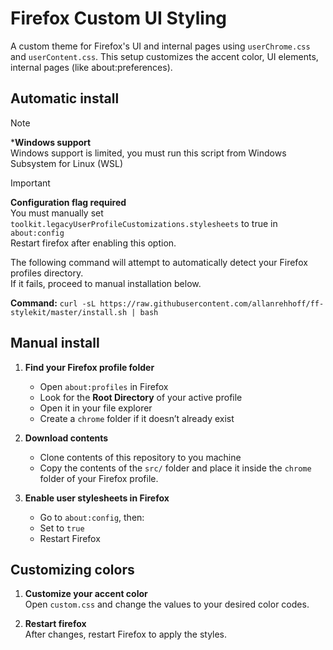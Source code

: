 # Firefox Custom UI Styling

A custom theme for Firefox's UI and internal pages using `userChrome.css` and `userContent.css`.
This setup customizes the accent color, UI elements, internal pages (like about:preferences).

## Automatic install
> [!NOTE]  
> ***Windows support**  
> Windows support is limited, you must run this script from Windows Subsystem for Linux (WSL)

> [!IMPORTANT]  
> **Configuration flag required**  
> You must manually set `toolkit.legacyUserProfileCustomizations.stylesheets` to true in `about:config`  
> Restart firefox after enabling this option.

The following command will attempt to automatically detect your Firefox profiles directory.  
If it fails, proceed to manual installation below.  

**Command:** `curl -sL https://raw.githubusercontent.com/allanrehhoff/ff-stylekit/master/install.sh | bash`

## Manual install

1. **Find your Firefox profile folder**  
   - Open `about:profiles` in Firefox
   - Look for the **Root Directory** of your active profile
   - Open it in your file explorer
   - Create a `chrome` folder if it doesn’t already exist

2. **Download contents**  
   - Clone contents of this repository to you machine
   - Copy the contents of the `src/` folder and place it inside the `chrome` folder of your Firefox profile.

3. **Enable user stylesheets in Firefox**  
   - Go to `about:config`, then:
   - Set  to `true`
   - Restart Firefox

## Customizing colors
1. **Customize your accent color**  
   Open `custom.css` and change the values to your desired color codes.  

2. **Restart firefox**  
   After changes, restart Firefox to apply the styles.